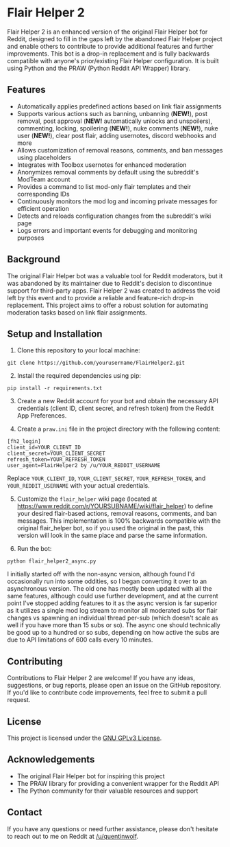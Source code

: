 # Flair Helper 2

Flair Helper 2 is an enhanced version of the original Flair Helper bot for Reddit, designed to fill in the gaps left by the abandoned Flair Helper project and enable others to contribute to provide additional features and further improvements. This bot is a drop-in replacement and is fully backwards compatible with anyone's prior/existing Flair Helper configuration. It is built using Python and the PRAW (Python Reddit API Wrapper) library.

## Features

- Automatically applies predefined actions based on link flair assignments
- Supports various actions such as banning, unbanning (**NEW!**), post removal, post approval (**NEW!** automatically unlocks and unspoilers), commenting, locking, spoilering (**NEW!**), nuke comments (**NEW!**), nuke user (**NEW!**), clear post flair, adding usernotes, discord webhooks and more
- Allows customization of removal reasons, comments, and ban messages using placeholders
- Integrates with Toolbox usernotes for enhanced moderation
- Anonymizes removal comments by default using the subreddit's ModTeam account
- Provides a command to list mod-only flair templates and their corresponding IDs
- Continuously monitors the mod log and incoming private messages for efficient operation
- Detects and reloads configuration changes from the subreddit's wiki page
- Logs errors and important events for debugging and monitoring purposes

## Background

The original Flair Helper bot was a valuable tool for Reddit moderators, but it was abandoned by its maintainer due to Reddit's decision to discontinue support for third-party apps. Flair Helper 2 was created to address the void left by this event and to provide a reliable and feature-rich drop-in replacement. This project aims to offer a robust solution for automating moderation tasks based on link flair assignments.

## Setup and Installation

1. Clone this repository to your local machine:
```
git clone https://github.com/yourusername/FlairHelper2.git
```

2. Install the required dependencies using pip:
```
pip install -r requirements.txt
```

3. Create a new Reddit account for your bot and obtain the necessary API credentials (client ID, client secret, and refresh token) from the Reddit App Preferences.

4. Create a `praw.ini` file in the project directory with the following content:
```
[fh2_login]
client_id=YOUR_CLIENT_ID
client_secret=YOUR_CLIENT_SECRET
refresh_token=YOUR_REFRESH_TOKEN
user_agent=FlairHelper2 by /u/YOUR_REDDIT_USERNAME
```

Replace `YOUR_CLIENT_ID`, `YOUR_CLIENT_SECRET`, `YOUR_REFRESH_TOKEN`, and `YOUR_REDDIT_USERNAME` with your actual credentials.

5. Customize the `flair_helper` wiki page (located at https://www.reddit.com/r/YOURSUBNAME/wiki/flair_helper) to define your desired flair-based actions, removal reasons, comments, and ban messages.  This implementation is 100% backwards compatible with the original flair_helper bot, so if you used the original in the past, this version will look in the same place and parse the same information.

6. Run the bot:
```
python flair_helper2_async.py
```

I initially started off with the non-async version, although found I'd occasionally run into some oddities, so I began converting it over to an asynchronous version.  The old one has mostly been updated with all the same features, although could use further development, and at the current point I've stopped adding features to it as the async version is far superior as it utilizes a single mod log stream to monitor all moderated subs for flair changes vs spawning an individual thread per-sub (which doesn't scale as well if you have more than 15 subs or so).  The async one should technically be good up to a hundred or so subs, depending on how active the subs are due to API limitations of 600 calls every 10 minutes.

## Contributing

Contributions to Flair Helper 2 are welcome! If you have any ideas, suggestions, or bug reports, please open an issue on the GitHub repository.  If you'd like to contribute code improvements, feel free to submit a pull request.

## License

This project is licensed under the [GNU GPLv3 License](LICENSE).

## Acknowledgements

- The original Flair Helper bot for inspiring this project
- The PRAW library for providing a convenient wrapper for the Reddit API
- The Python community for their valuable resources and support

## Contact

If you have any questions or need further assistance, please don't hesitate to reach out to me on Reddit at [/u/quentinwolf](https://www.reddit.com/user/quentinwolf).
